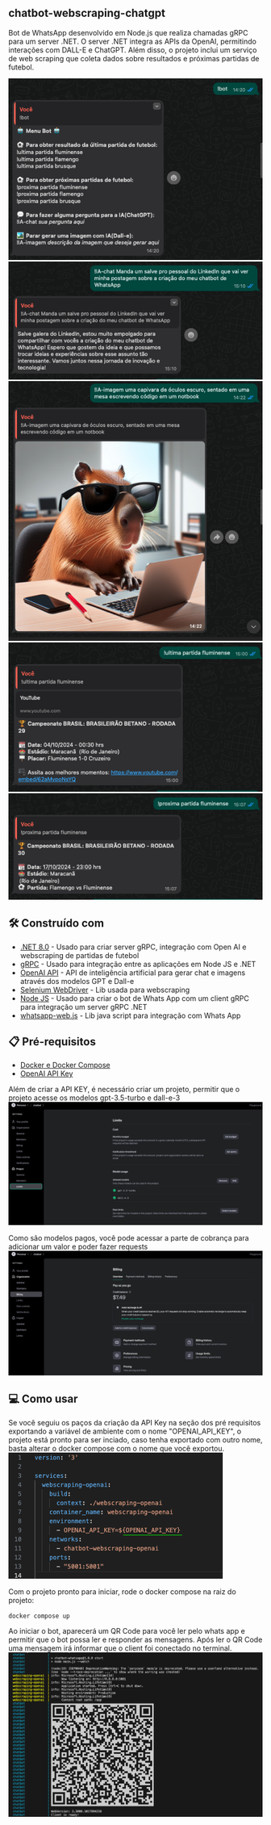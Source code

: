 ## chatbot-webscraping-chatgpt

Bot de WhatsApp desenvolvido em Node.js que realiza chamadas gRPC para um server .NET. O server .NET integra as APIs da OpenAI, permitindo interações com DALL-E e ChatGPT. Além disso, o projeto inclui um serviço de web scraping que coleta dados sobre resultados e próximas partidas de futebol.

![Bot](assets/bot.png)
![IA Chat](assets/ia-chat.png)
![IA Imagem](assets/ia-imagem.png)
![Ultima pártida](assets/ultima-partida.png)
![Próxima partida](assets/proxima-partida.png)


## 🛠️ Construído com

* [.NET 8.0](https://learn.microsoft.com/pt-br/dotnet/core/whats-new/dotnet-8/overview) - Usado para criar server gRPC, integração com Open AI e webscraping de partidas de futebol
* [gRPC](https://grpc.io/) - Usado para integração entre as aplicações em Node JS e .NET
* [OpenAI API](https://platform.openai.com/docs/overview) - API de inteligência artificial para gerar chat e imagens através dos modelos GPT e Dall-e
* [Selenium WebDriver](https://www.selenium.dev/documentation/webdriver/) - Lib usada para webscraping
* [Node JS](https://nodejs.org/pt) - Usado para criar o bot de Whats App com um client gRPC para integração um server gRPC .NET
* [whatsapp-web.js](https://wwebjs.dev/) - Lib java script para integração com Whats App

## 📋 Pré-requisitos

* [Docker e Docker Compose](https://www.docker.com/)
* [OpenAI API Key](https://platform.openai.com/docs/quickstart/create-and-export-an-api-key)

Além de criar a API KEY, é necessário criar um projeto, permitir que o projeto acesse os modelos gpt-3.5-turbo e dall-e-3
![Permitir acesso aos modelos OpenAI](assets/models.png)

Como são modelos pagos, você pode acessar a parte de cobrança para adicionar um valor e poder fazer requests
![Realizar pagamento OpenAI](assets/billing.png)


## 💻 Como usar

Se você seguiu os paços da criação da API Key na seção dos pré requisitos exportando a variável de ambiente com o nome "OPENAI_API_KEY", o projeto está pronto para ser inciado, caso tenha exportado com outro nome, basta alterar o docker compose com o nome que você exportou.
![Altera docker compose api key](assets/docker-compose-apikey.png)

Com o projeto pronto para iniciar, rode o docker compose na raiz do projeto:
```
docker compose up
```

Ao iniciar o bot, aparecerá um QR Code para você ler pelo whats app e permitir que o bot possa ler e responder as mensagens. Após ler o QR Code uma mensagem irá informar que o client foi conectado no terminal.
![QR Code Whats App](assets/qr-code-wp.png)